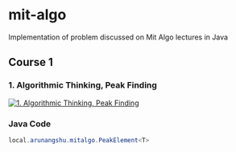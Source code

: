 # mit-algo
Implementation of problem discussed on Mit Algo lectures in Java

## Course 1
### 1. Algorithmic Thinking, Peak Finding
[![1. Algorithmic Thinking, Peak Finding](https://img.youtube.com/vi/HtSuA80QTyo/0.jpg)](https://www.youtube.com/watch?v=HtSuA80QTyo)

### Java Code
```java
local.arunangshu.mitalgo.PeakElement<T>
```
